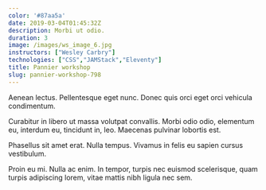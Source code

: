```yaml
---
color: '#87aa5a'
date: 2019-03-04T01:45:32Z
description: Morbi ut odio.
duration: 3
image: /images/ws_image_6.jpg
instructors: ["Wesley Carbry"]
technologies: ["CSS","JAMStack","Eleventy"]
title: Pannier workshop
slug: pannier-workshop-798
---
```

Aenean lectus. Pellentesque eget nunc. Donec quis orci eget orci vehicula condimentum.

Curabitur in libero ut massa volutpat convallis. Morbi odio odio, elementum eu, interdum eu, tincidunt in, leo. Maecenas pulvinar lobortis est.

Phasellus sit amet erat. Nulla tempus. Vivamus in felis eu sapien cursus vestibulum.

Proin eu mi. Nulla ac enim. In tempor, turpis nec euismod scelerisque, quam turpis adipiscing lorem, vitae mattis nibh ligula nec sem.
